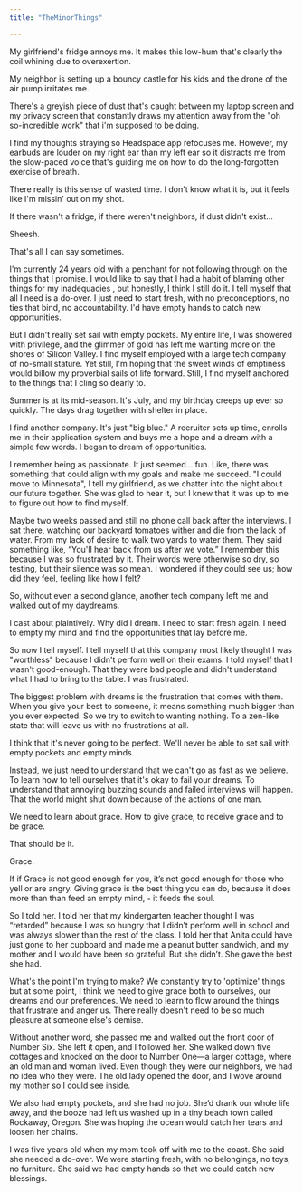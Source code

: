 ```yaml
---
title: "TheMinorThings"

---
```


My girlfriend's fridge annoys me. It makes this low-hum that's clearly the coil whining due to overexertion.

My neighbor is setting up a bouncy castle for his kids and the drone of the air pump irritates me.

There's a greyish piece of dust that's caught between my laptop screen and my privacy screen that constantly draws my attention away from the "oh so-incredible work" that i'm supposed to be doing.

I find my thoughts straying so Headspace app refocuses me. However, my earbuds are louder on my right ear than my left ear so it distracts me from the slow-paced voice that's guiding me on how to do the long-forgotten exercise of breath.

There really is this sense of wasted time. I don't know what it is, but it feels like I'm missin' out on my shot.

If there wasn't a fridge, if there weren't neighbors, if dust didn't exist...

Sheesh.

That's all I can say sometimes.

I'm currently 24 years old with a penchant for not following through on the things that I promise. I would like to say that I had a habit of blaming other things for my inadequacies , but honestly, I think I still do it. I tell myself that all I need is a do-over. I just need to start fresh, with no preconceptions, no ties that bind, no accountability. I'd have empty hands to catch new opportunities.

But I didn't really set sail with empty pockets. My entire life, I was showered with privilege, and the glimmer of gold has left me wanting more on the shores of Silicon Valley. I find myself employed with a large tech company of no-small stature. Yet still, I'm hoping that the sweet winds of emptiness would billow my proverbial sails of life forward. Still, I find myself anchored to the things that I cling so dearly to.

Summer is at its mid-season. It's July, and my birthday creeps up ever so quickly. The days drag together with shelter in place.

I find another company. It's just "big blue." A recruiter sets up time, enrolls me in their application system and buys me a hope and a dream with a simple few words. I began to dream of opportunities.

I remember being as passionate. It just seemed... fun. Like, there was something that could align with my goals and make me succeed. "I could move to Minnesota", I tell my girlfriend, as we chatter into the night about our future together. She was glad to hear it, but I knew that it was up to me to figure out how to find myself.

Maybe two weeks passed and still no phone call back after the interviews. I sat there, watching our backyard tomatoes wither and die from the lack of water. From my lack of desire to walk two yards to water them. They said something like, “You'll hear back from us after we vote.” I remember this because I was so frustrated by it. Their words were otherwise so dry, so testing, but their silence was so mean. I wondered if they could see us; how did they feel, feeling like how I felt?


So, without even a second glance, another tech company left me and walked out of my daydreams.

I cast about plaintively. Why did I dream. I need to start fresh again. I need to empty my mind and find the opportunities that lay before me.

So now I tell myself. I tell myself that this company most likely thought I was "worthless" because I didn't perform well on their exams. I told myself that I wasn't good-enough. That they were bad people and didn't understand what I had to bring to the table. I was frustrated.

The biggest problem with dreams is the frustration that comes with them. When you give your best to someone, it means something much bigger than you ever expected. So we try to switch to wanting nothing. To a zen-like state that will leave us with no frustrations at all.

I think that it's never going to be perfect. We'll never be able to set sail with empty pockets and empty minds.

Instead, we just need to understand that we can't go as fast as we believe. To learn how to tell ourselves that it's okay to fail your dreams. To understand that annoying buzzing sounds and failed interviews will happen. That the world might shut down because of the actions of one man.

We need to learn about grace. How to give grace, to receive grace and to be grace.

That should be it.

Grace.

If if Grace is not good enough for you, it’s not good enough for those who yell or are angry. Giving grace is the  best thing you can do, because it does more than than feed an empty mind, - it feeds the soul.








So I told her. I told her that my kindergarten teacher thought I was “retarded” because I was so hungry that I didn’t perform well in school and was always slower than the rest of the class. I told her that Anita could have just gone to her cupboard and made me a peanut butter sandwich, and my mother and I would have been so grateful. But she didn’t. She gave the best she had.



What's the point I'm trying to make? We constantly try to 'optimize' things but at some point, I think we need to give grace both to ourselves, our dreams and our preferences. We need to learn to flow around the things that frustrate and anger us. There really doesn't need to be so much pleasure at someone else's demise.






Without another word, she passed me and walked out the front door of Number Six. She left it open, and I followed her. She walked down five cottages and knocked on the door to Number One—a larger cottage, where an old man and woman lived. Even though they were our neighbors, we had no idea who they were. The old lady opened the door, and I wove around my mother so I could see inside.







We also had empty pockets, and she had no job. She’d drank our whole life away, and the booze had left us washed up in a tiny beach town called Rockaway, Oregon. She was hoping the ocean would catch her tears and loosen her chains.


I was five years old when my mom took off with me to the coast. She said she needed a do-over. We were starting fresh, with no belongings, no toys, no furniture. She said we had empty hands so that we could catch new blessings.
